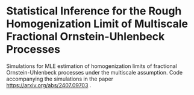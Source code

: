 # Statistical Inference for the Rough Homogenization Limit of Multiscale Fractional Ornstein-Uhlenbeck Processes
Simulations for MLE estimation of homogenization limits of fractional Ornstein-Uhlenbeck processes under the multiscale assumption. Code accompanying the simulations in the paper https://arxiv.org/abs/2407.09703 .
